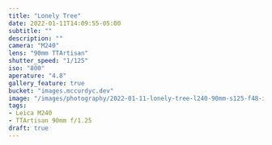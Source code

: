 ```yaml
---
title: "Lonely Tree"
date: 2022-01-11T14:09:55-05:00
subtitle: ""
description: ""
camera: "M240"
lens: "90mm TTArtisan"
shutter_speed: "1/125"
iso: "800"
aperature: "4.8"
gallery_feature: true
bucket: "images.mccurdyc.dev"
image: "/images/photography/2022-01-11-lonely-tree-l240-90mm-s125-f48-i800.jpg"
tags:
- Leica M240
- TTArtisan 90mm f/1.25
draft: true
---
```

